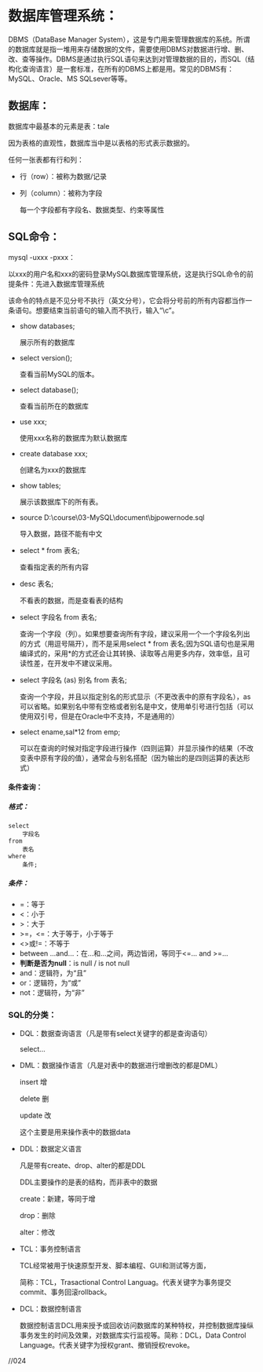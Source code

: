 # 数据库管理系统：

DBMS（DataBase Manager System），这是专门用来管理数据库的系统。所谓的数据库就是指一堆用来存储数据的文件，需要使用DBMS对数据进行增、删、改、查等操作。DBMS是通过执行SQL语句来达到对管理数据的目的，而SQL（结构化查询语言）是一套标准，在所有的DBMS上都是用。常见的DBMS有：MySQL、Oracle、MS SQLsever等等。

## 数据库：

数据库中最基本的元素是表：tale

因为表格的直观性，数据库当中是以表格的形式表示数据的。

任何一张表都有行和列：

- 行（row）：被称为数据/记录

- 列（column）：被称为字段

	每一个字段都有字段名、数据类型、约束等属性

## SQL命令：

mysql -uxxx -pxxx：

以xxx的用户名和xxx的密码登录MySQL数据库管理系统，这是执行SQL命令的前提条件：先进入数据库管理系统

该命令的特点是不见分号不执行（英文分号），它会将分号前的所有内容都当作一条语句。想要结束当前语句的输入而不执行，输入“\c”。

- show databases;

	展示所有的数据库

- select version();

	查看当前MySQL的版本。

- select database();

	查看当前所在的数据库

- use xxx;

	使用xxx名称的数据库为默认数据库

- create database xxx;

	创建名为xxx的数据库

- show tables;

	展示该数据库下的所有表。

- source D:\course\03-MySQL\document\bjpowernode.sql

	导入数据，路径不能有中文

- select * from 表名;

	查看指定表的所有内容

- desc 表名;

	不看表的数据，而是查看表的结构

- select 字段名 from 表名;

	查询一个字段（列）。如果想要查询所有字段，建议采用一个一个字段名列出的方式（用逗号隔开），而不是采用select \* from 表名;因为SQL语句也是采用编译式的，采用\*的方式还会让其转换、读取等占用更多内存，效率低，且可读性差，在开发中不建议采用。

- select 字段名 (as) 别名 from 表名;

	查询一个字段，并且以指定别名的形式显示（不更改表中的原有字段名），as可以省略。如果别名中带有空格或者别名是中文，使用单引号进行包括（可以使用双引号，但是在Oracle中不支持，不是通用的）

- select ename,sal*12 from emp;

	可以在查询的时候对指定字段进行操作（四则运算）并显示操作的结果（不改变表中原有字段的值），通常会与别名搭配（因为输出的是四则运算的表达形式）

#### 条件查询：

##### 格式：

~~~sq
select
	字段名
from
	表名
where
	条件;
~~~

##### 条件：

- =：等于
- <：小于
- \>：大于
- \>=，<=：大于等于，小于等于
- <\>或!=：不等于
- between ...and...：在...和...之间，两边皆闭，等同于<=... and \>=...
- **判断是否为null**：is null / is not null
- and：逻辑符，为“且”
- or：逻辑符，为“或”
- not：逻辑符，为“非”

### SQL的分类：

- DQL：数据查询语言（凡是带有select关键字的都是查询语句）

	select...

- DML：数据操作语言（凡是对表中的数据进行增删改的都是DML）

	insert 增

	delete 删

	update 改

	这个主要是用来操作表中的数据data

- DDL：数据定义语言

	凡是带有create、drop、alter的都是DDL

	DDL主要操作的是表的结构，而非表中的数据

	create：新建，等同于增

	drop：删除

	alter：修改

- TCL：事务控制语言

	TCL经常被用于快速原型开发、脚本编程、GUI和测试等方面，

	简称：TCL，Trasactional Control Languag。代表关键字为事务提交commit、事务回滚rollback。

- DCL：数据控制语言

	数据控制语言DCL用来授予或回收访问数据库的某种特权，并控制数据库操纵事务发生的时间及效果，对数据库实行监视等。简称：DCL，Data Control Language。代表关键字为授权grant、撤销授权revoke。

//024